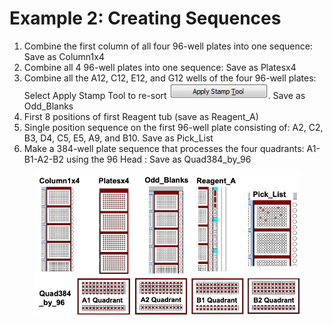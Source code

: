 # Example 2: Creating Sequences

1. Combine the first column of all four 96-well plates into one sequence: Save as Column1x4&#x20;
2. Combine all 4 96-well plates into one sequence: Save as Platesx4&#x20;
3. Combine all the A12, C12, E12, and G12 wells of the four 96-well plates: Select Apply Stamp Tool to re-sort ![](<../.gitbook/assets/image (124).png>). Save as Odd\_Blanks&#x20;
4. First 8 positions of first Reagent tub (save as Reagent\_A)&#x20;
5. Single position sequence on the first 96-well plate consisting of: A2, C2, B3, D4, C5, E5, A9, and B10. Save as Pick\_List&#x20;
6. Make a 384-well plate sequence that processes the four quadrants: A1-B1-A2-B2 using the 96 Head : Save as Quad384\_by\_96

<figure><img src="../.gitbook/assets/image (125).png" alt=""><figcaption></figcaption></figure>

